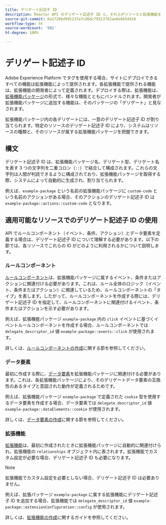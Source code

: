 ```yaml
---
title: デリゲート記述子 ID
description: Reactor API のデリゲート記述子 ID と、それらがリソースと拡張機能をどのようにリンクするかについて説明します。
source-git-commit: 6a1728bd995137a7cd6dc79313762ae6e665d416
workflow-type: ht
source-wordcount: '501'
ht-degree: 100%

---
```


# デリゲート記述子 ID

Adobe Experience Platform でタグを使用する場合、サイトにデプロイできるすべての機能は拡張機能によって提供されます。各拡張機能で提供される機能は、拡張機能の開発者によって定義されます。デプロイする際は、拡張機能は、[拡張機能パッケージ](../endpoints/extension-packages.md)の形式で、様々な機能とともにバンドルされます。開発者が拡張機能パッケージに追加する機能は、そのパッケージの「デリゲート」と見なされます。

拡張機能パッケージ内の各デリゲートには、一意のデリゲート記述子 ID が割り当てられます。特定のリソースのデリゲート記述子 ID により、システムはリソースの種類と、そのリソースが属する拡張機能パッケージを把握できます。

## 構文

デリゲート記述子 ID は、拡張機能パッケージ名、デリゲート型、デリゲート名を表す 3 つの文字列を二重コロン（`::`）で結合して構成されます。これらの文字列は人間が判読できるように構成されており、拡張機能パッケージを取得する際、システムによって自動的に生成され、割り当てられます。

例えば、`example-package` という名前の拡張機能パッケージに `custom-code` という名前のアクションがある場合、そのアクションのデリゲート記述子 ID は `example-package::actions::custom-code` となります。

## 適用可能なリソースでのデリゲート記述子 ID の使用

API でルールコンポーネント（イベント、条件、アクション）とデータ要素を定義する場合は、デリゲート記述子 ID について理解する必要があります。以下の節では、各リソースでこれらの ID がどのように利用されるかについて説明します。

### ルールコンポーネント

[ルールコンポーネント](../endpoints/rule-components.md)は、拡張機能パッケージに属するイベント、条件またはアクションに関連付ける必要があります。これは、ルール全体のロジック（イベント、条件またはアクション）に関連しているため、ルールコンポーネントの「タイプ」を表します。したがって、ルールコンポーネントを作成する際には、デリゲート記述子 ID を指定して、ルールコンポーネントに関連付けるイベント、条件またはアクションを示す必要があります。

例えば、拡張機能パッケージ `example-package` 内の `click` イベントに基づくイベントルールコンポーネントを作成する場合、ルールコンポーネントでは `delegate_descriptor_id` 値 `example-package::events::click` が使用されます。

詳しくは、[ルールコンポーネントの作成](../endpoints/rule-components.md#create)に関する節を参照してください。

### データ要素

最初に作成する際に、[データ要素](../endpoints/data-elements.md)を拡張機能パッケージに関連付ける必要があります。これは、各拡張機能パッケージにより、そのデリゲートデータ要素の互換性のあるタイプと意図された動作が定義されるためです。

例えば、拡張機能パッケージ `example-package` で定義された `cookie` 型を使用するデータ要素を作成する場合、データ要素では `delegate_descriptor_id` 値 `example-package::dataElements::cookie` が使用されます。

詳しくは、[データ要素の作成](../endpoints/data-elements.md#create)に関する節を参照してください。

### 拡張機能

[拡張機能](../endpoints/extensions.md)は、最初に作成されたときに拡張機能パッケージに自動的に関連付けられ、拡張機能の `relationships` オブジェクト内に表されます。拡張機能でカスタム設定が必要な場合、デリゲート記述子 ID も必要になります。

>[!NOTE]
>
>拡張機能でカスタム設定を必要としない場合、デリゲート記述子 ID は必要ありません。

例えば、拡張パッケージ `example-package` に属する拡張機能にデリゲート記述子 ID を追加する場合、拡張機能では `delegate_descriptor_id` 値 `example-package::extensionConfiguration::config` が使用されます。

詳しくは、[拡張機能の作成](../endpoints/extensions.md#create)に関するガイドを参照してください。